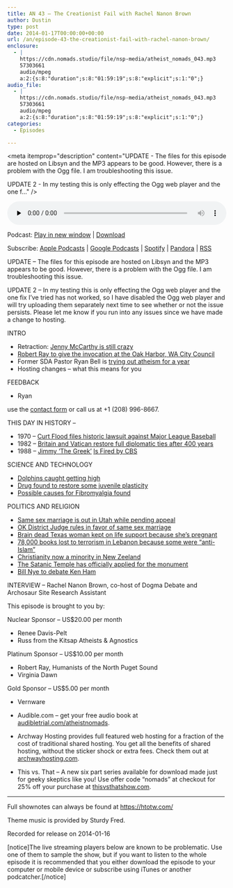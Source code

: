 ```yaml
---
title: AN 43 – The Creationist Fail with Rachel Nanon Brown
author: Dustin
type: post
date: 2014-01-17T00:00:00+00:00
url: /an/episode-43-the-creationist-fail-with-rachel-nanon-brown/
enclosure:
  - |
    https://cdn.nomads.studio/file/nsp-media/atheist_nomads_043.mp3
    57303661
    audio/mpeg
    a:2:{s:8:"duration";s:8:"01:59:19";s:8:"explicit";s:1:"0";}
audio_file:
  - |
    https://cdn.nomads.studio/file/nsp-media/atheist_nomads_043.mp3
    57303661
    audio/mpeg
    a:2:{s:8:"duration";s:8:"01:59:19";s:8:"explicit";s:1:"0";}
categories:
  - Episodes

---
```

<div itemscope itemtype="http://schema.org/AudioObject">
  <meta itemprop="name" content="Episode 43 &#8211; The Creationist Fail with Rachel Nanon Brown" />
  
  <meta itemprop="uploadDate" content="2014-01-16T17:00:00-07:00" />
  
  <meta itemprop="encodingFormat" content="audio/mpeg" />
  
  <meta itemprop="duration" content="PT1H59M19S" />
  
  <meta itemprop="description" content="UPDATE - The files for this episode are hosted on Libsyn and the MP3 appears to be good. However, there is a problem with the Ogg file. I am troubleshooting this issue.

UPDATE 2 - In my testing this is only effecting the Ogg web player and the one f..." />
  
  <meta itemprop="contentUrl" content="https://dts.podtrac.com/redirect.mp3/cdn.nomads.studio/file/nsp-media/atheist_nomads_043.mp3" />
  
  <meta itemprop="contentSize" content="54.6" />
  </p> 
  
  <div class="powerpress_player" id="powerpress_player_8298">
    <audio class="wp-audio-shortcode" id="audio-5195-42" preload="none" style="width: 100%;" controls="controls"><source type="audio/mpeg" src="https://dts.podtrac.com/redirect.mp3/cdn.nomads.studio/file/nsp-media/atheist_nomads_043.mp3?_=42" /><a href="https://dts.podtrac.com/redirect.mp3/cdn.nomads.studio/file/nsp-media/atheist_nomads_043.mp3">https://dts.podtrac.com/redirect.mp3/cdn.nomads.studio/file/nsp-media/atheist_nomads_043.mp3</a></audio>
  </div>
</div>

<p class="powerpress_links powerpress_links_mp3">
  Podcast: <a href="https://dts.podtrac.com/redirect.mp3/cdn.nomads.studio/file/nsp-media/atheist_nomads_043.mp3" class="powerpress_link_pinw" target="_blank" title="Play in new window" onclick="return powerpress_pinw('https://htotw.com/?powerpress_pinw=5195-podcast');" rel="nofollow">Play in new window</a> | <a href="https://dts.podtrac.com/redirect.mp3/cdn.nomads.studio/file/nsp-media/atheist_nomads_043.mp3" class="powerpress_link_d" title="Download" rel="nofollow" download="atheist_nomads_043.mp3">Download</a>
</p>

<p class="powerpress_links powerpress_subscribe_links">
  Subscribe: <a href="https://podcasts.apple.com/us/podcast/humanists-take-on-the-world/id530050098?mt=2&ls=1" class="powerpress_link_subscribe powerpress_link_subscribe_itunes" target="_blank" title="Subscribe on Apple Podcasts" rel="nofollow">Apple Podcasts</a> | <a href="https://www.google.com/podcasts?feed=aHR0cDovL2F0aGVpc3Rub21hZHMubGlic3luLmNvbS9yc3M%3D" class="powerpress_link_subscribe powerpress_link_subscribe_googleplay" target="_blank" title="Subscribe on Google Podcasts" rel="nofollow">Google Podcasts</a> | <a href="https://open.spotify.com/show/3LzK2xZGike6Tc1GEMtMbr?si=LieN9SNuTpq96smuaUsH8A" class="powerpress_link_subscribe powerpress_link_subscribe_spotify" target="_blank" title="Subscribe on Spotify" rel="nofollow">Spotify</a> | <a href="https://www.pandora.com/podcast/atheist-nomads/PC:10122?corr=62071012&part=ug" class="powerpress_link_subscribe powerpress_link_subscribe_pandora" target="_blank" title="Subscribe on Pandora" rel="nofollow">Pandora</a> | <a href="https://htotw.com/feed/podcast/" class="powerpress_link_subscribe powerpress_link_subscribe_rss" target="_blank" title="Subscribe via RSS" rel="nofollow">RSS</a>
</p>

UPDATE &#8211; The files for this episode are hosted on Libsyn and the MP3 appears to be good. However, there is a problem with the Ogg file. I am troubleshooting this issue.

UPDATE 2 &#8211; In my testing this is only effecting the Ogg web player and the one fix I&#8217;ve tried has not worked, so I have disabled the Ogg web player and will try uploading them separately next time to see whether or not the issue persists. Please let me know if you run into any issues since we have made a change to hosting.

INTRO

* Retraction: <a href="http://www.twitlonger.com/show/n_1rvdf6g" target="_blank" rel="noopener">Jenny McCarthy is still crazy</a>  
* <a href="http://nwhumanist.com/tqh/2014/01/09/oak-harbor-invocation/" target="_blank" rel="noopener">Robert Ray to give the invocation at the Oak Harbor, WA City Council</a>  
* Former SDA Pastor Ryan Bell is <a href="http://yearwithoutgod.com/" target="_blank" rel="noopener">trying out atheism for a year</a>  
* Hosting changes &#8211; what this means for you

FEEDBACK

* Ryan

use the [contact form](https://htotw.com/contact) or call us at +1 (208) 996-8667.

THIS DAY IN HISTORY &#8211;  
* 1970 &#8211; <a href="http://www.history.com/this-day-in-history/curt-flood-files-historic-lawsuit-against-major-league-baseball" target="_blank" rel="noopener">Curt Flood files historic lawsuit against Major League Baseball</a>  
* 1982 &#8211; <a href="http://news.google.com/newspapers?id=HQBkAAAAIBAJ&sjid=p-YDAAAAIBAJ&pg=4510%2C5709823" target="_blank" rel="noopener">Britain and Vatican restore full diplomatic ties after 400 years</a>  
* 1988 &#8211; <a href="http://articles.latimes.com/1988-01-17/sports/sp-36803_1_jimmy-snyder" target="_blank" rel="noopener">Jimmy &#8216;The Greek&#8217;</a> <a href="http://www.people.com/people/article/0,,20098183,00.html" target="_blank" rel="noopener">Is Fired by CBS</a>

SCIENCE AND TECHNOLOGY

* <a href="http://www.theverge.com/2013/12/31/5259898/dolphins-caught-chewing-on-fish-to-get-high" target="_blank" rel="noopener">Dolphins caught getting high</a>  
* <a href="http://www.newscientist.com/article/dn24831-learning-drugs-reawaken-grownup-brains-inner-child.html?cmpid=RSS%7CNSNS%7C2012-GLOBAL%7Conline-news#.Us2jA5CJA6M" target="_blank" rel="noopener">Drug found to restore some juvenile plasticity</a>  
* <a href="http://c.washingtontimes.com/neighborhood/steps-authentic-happiness-positive-psychology/2013/dec/29/fibromyalgia-solved-pathology-not-mind/" target="_blank" rel="noopener">Possible causes for Fibromyalgia found</a>

POLITICS AND RELIGION

* <a href="http://www.latimes.com/nation/nationnow/la-na-nn-supreme-court-utah-gay-marriage-20140106,0,1384120.story#axzz2pkJpGbMN" target="_blank" rel="noopener">Same sex marriage is out in Utah while pending appeal</a>  
* <a href="http://www.nytimes.com/2014/01/15/us/federal-judge-rejects-oklahomas-gay-marriage-ban.html?_r=0" target="_blank" rel="noopener">OK District Judge rules in favor of same sex marriage</a>  
* <a href="http://thinkprogress.org/health/2014/01/05/3120251/texas-family-life-support-pregnant/" target="_blank" rel="noopener">Brain dead Texas woman kept on life support because she’s pregnant</a>  
* <a href="http://stateofmind13.com/2014/01/04/lebanon-loses-78000-books-to-terrorism-tripolis-infamous-al-saeh-library-burned/" target="_blank" rel="noopener">78,000 books lost to terrorism in Lebanon because some were “anti-Islam”</a>  
* <a href="http://www.skepticink.com/tippling/2014/01/09/the-terminal-decline-of-christianity-in-new-zealand" target="_blank" rel="noopener">Christianity now a minority in New Zeeland</a>  
* <a href="http://abcnews.go.com/US/wireStory/satanists-unveil-design-okla-capitol-monument-21440030" target="_blank" rel="noopener">The Satanic Temple has officially applied for the monument</a>  
* <a href="http://www.rawstory.com/rs/2014/01/02/science-guy-bill-nye-plans-to-debate-creation-museum-founder-ken-ham/" target="_blank" rel="noopener">Bill Nye to debate Ken Ham</a>

INTERVIEW &#8211; Rachel Nanon Brown, co-host of Dogma Debate and Archosaur Site Research Assistant

This episode is brought to you by:

Nuclear Sponsor &#8211; US$20.00 per month  
* Renee Davis-Pelt  
* Russ from the Kitsap Atheists & Agnostics

Platinum Sponsor – US$10.00 per month  
* Robert Ray, Humanists of the North Puget Sound  
* Virginia Dawn

Gold Sponsor – US$5.00 per month  
* Vernware

* Audible.com &#8211; get your free audio book at <a href="audibletrial.com/atheistnomads" target="_blank" rel="noopener">audibletrial.com/atheistnomads</a>.  
* Archway Hosting provides full featured web hosting for a fraction of the cost of traditional shared hosting. You get all the benefits of shared hosting, without the sticker shock or extra fees. Check them out at <a href="http://archwayhosting.com/" target="_blank" rel="noopener">archwayhosting.com</a>.  
* This vs. That &#8211; A new six part series available for download made just for geeky skeptics like you! Use offer code &#8220;nomads&#8221; at checkout for 25% off your purchase at <a href="http://www.thisvsthatshow.com/" target="_blank" rel="noopener">thisvsthatshow.com</a>.

<hr width="500" />

Full shownotes can always be found at <https://htotw.com/>  

Theme music is provided by Sturdy Fred.

Recorded for release on 2014-01-16

[notice]The live streaming players below are known to be problematic. Use one of them to sample the show, but if you want to listen to the whole episode it is recommended that you either download the episode to your computer or mobile device or subscribe using iTunes or another podcatcher.[/notice]
